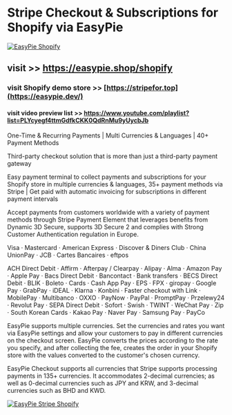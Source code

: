 # Stripe Checkout &amp; Subscriptions for Shopify via EasyPie
[![EasyPie Shopify](https://github.com/user-attachments/assets/68f0defd-54bf-45ff-94aa-6f37e7e09584)](https://easypie.shop/shopify)
## visit >> https://easypie.shop/shopify
### visit Shopify demo store >> [https://stripefor.top](https://easypie.dev/)
#### visit video preview list >> https://www.youtube.com/playlist?list=PLYcyegf4ttmGdfkCKK0QdRnMu9yUycbJb

One-Time &amp; Recurring Payments | Multi Currencies &amp; Languages | 40+ Payment Methods

Third-party checkout solution that is more than just a third-party payment gateway

Easy payment terminal to collect payments and subscriptions for your Shopify store in multiple currencies & languages, 35+ payment methods via Stripe | Get paid with automatic invoicing for subscriptions in different payment intervals

Accept payments from customers worldwide with a variety of payment methods through Stripe Payment Element that leverages benefits from Dynamic 3D Secure, supports 3D Secure 2 and complies with Strong Customer Authentication regulation in Europe.

Visa · Mastercard · American Express · Discover & Diners Club · China UnionPay · JCB · Cartes Bancaires · eftpos

ACH Direct Debit · Affirm · Afterpay / Clearpay · Alipay · Alma · Amazon Pay · Apple Pay · Bacs Direct Debit · Bancontact · Bank transfers · BECS Direct Debit · BLIK · Boleto · Cards · Cash App Pay · EPS · FPX · giropay · Google Pay · GrabPay · iDEAL · Klarna · Konbini · Faster checkout with Link · MobilePay · Multibanco · OXXO · PayNow · PayPal · PromptPay · Przelewy24 · Revolut Pay · SEPA Direct Debit · Sofort · Swish · TWINT · WeChat Pay · Zip · South Korean Cards · Kakao Pay · Naver Pay · Samsung Pay · PayCo

EasyPie supports multiple currencies. Set the currencies and rates you want via EasyPie settings and allow your customers to pay in different currencies on the checkout screen. EasyPie converts the prices according to the rate you specify, and after collecting the fee, creates the order in your Shopify store with the values converted to the customer's chosen currency.

EasyPie Checkout supports all currencies that Stripe supports processing payments in 135+ currencies. It accommodates 2-decimal currencies; as well as 0-decimal currencies such as JPY and KRW, and 3-decimal currencies such as BHD and KWD.

[![EasyPie Stripe Shopify](https://github.com/user-attachments/assets/039d80ab-438a-436d-b5ba-5bf7c7b5f9e0)](https://easypie.shop/shopify)

